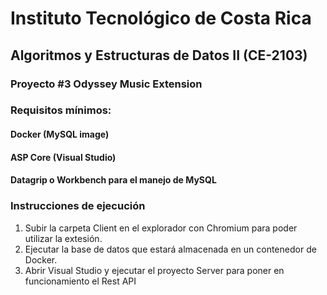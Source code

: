 # Instituto Tecnológico de Costa Rica 
## Algoritmos y Estructuras de Datos II (CE-2103)
### Proyecto #3 Odyssey Music Extension

### Requisitos mínimos:

#### Docker (MySQL image)
#### ASP Core (Visual Studio)
#### Datagrip o Workbench para el manejo de MySQL

### Instrucciones de ejecución

1. Subir la carpeta Client en el explorador con Chromium para poder utilizar la extesión.
2. Ejecutar la base de datos que estará almacenada en un contenedor de Docker.
3. Abrir Visual Studio y ejecutar el proyecto Server para poner en funcionamiento el Rest API

